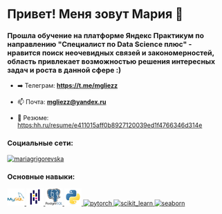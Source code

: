 <h1 align="left">Привет! Меня зовут Мария 👋</h1>
<h3 align="left">Прошла обучение на платформе Яндекс Практикум по направлению "Специалист по Data Science плюс" - нравится поиск неочевидных связей и закономерностей, область привлекает возможностью решения интересных задач и роста в данной сфере :)</h3>

- ➡️ Телеграм: **https://t.me/mgliezz**

- 📫 Почта: **mgliezz@yandex.ru**

- 📄 Резюме: [https:hh.ru/resume/e411015aff0b8927120039ed1f4766346d314e](https://ekaterinburg.hh.ru/resume/e411015aff0b8927120039ed1f4766346d314e)

<h3 align="left">Социальные сети:</h3>
<p align="left">
<a href="https://kaggle.com/mariagrigorevska" target="blank"><img align="center" src="https://raw.githubusercontent.com/rahuldkjain/github-profile-readme-generator/master/src/images/icons/Social/kaggle.svg" alt="mariagrigorevska" height="30" width="40" /></a>

</p>

<h3 align="left">Основные навыки:</h3>
<p align="left"> <a href="https://www.mysql.com/" target="_blank" rel="noreferrer"> <img src="https://raw.githubusercontent.com/devicons/devicon/master/icons/mysql/mysql-original-wordmark.svg" alt="mysql" width="40" height="40"/> </a> <a href="https://pandas.pydata.org/" target="_blank" rel="noreferrer"> <img src="https://raw.githubusercontent.com/devicons/devicon/2ae2a900d2f041da66e950e4d48052658d850630/icons/pandas/pandas-original.svg" alt="pandas" width="40" height="40"/> </a> <a href="https://www.postgresql.org" target="_blank" rel="noreferrer"> <img src="https://raw.githubusercontent.com/devicons/devicon/master/icons/postgresql/postgresql-original-wordmark.svg" alt="postgresql" width="40" height="40"/> </a> <a href="https://www.python.org" target="_blank" rel="noreferrer"> <img src="https://raw.githubusercontent.com/devicons/devicon/master/icons/python/python-original.svg" alt="python" width="40" height="40"/> </a> <a href="https://pytorch.org/" target="_blank" rel="noreferrer"> <img src="https://www.vectorlogo.zone/logos/pytorch/pytorch-icon.svg" alt="pytorch" width="40" height="40"/> </a> <a href="https://scikit-learn.org/" target="_blank" rel="noreferrer"> <img src="https://upload.wikimedia.org/wikipedia/commons/0/05/Scikit_learn_logo_small.svg" alt="scikit_learn" width="40" height="40"/> </a> <a href="https://seaborn.pydata.org/" target="_blank" rel="noreferrer"> <img src="https://seaborn.pydata.org/_images/logo-mark-lightbg.svg" alt="seaborn" width="40" height="40"/> </a> </p>
